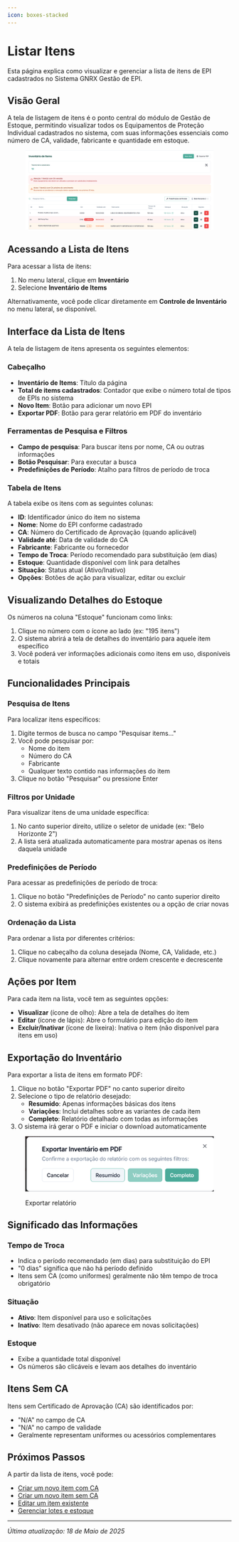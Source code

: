 ```yaml
---
icon: boxes-stacked
---
```


# Listar Itens

Esta página explica como visualizar e gerenciar a lista de itens de EPI cadastrados no Sistema GNRX Gestão de EPI.

## Visão Geral

A tela de listagem de itens é o ponto central do módulo de Gestão de Estoque, permitindo visualizar todos os Equipamentos de Proteção Individual cadastrados no sistema, com suas informações essenciais como número de CA, validade, fabricante e quantidade em estoque.

<figure><img src="../../.gitbook/assets/image (27).png" alt=""><figcaption></figcaption></figure>

## Acessando a Lista de Itens

Para acessar a lista de itens:

1. No menu lateral, clique em **Inventário**
2. Selecione **Inventário de Items**

Alternativamente, você pode clicar diretamente em **Controle de Inventário** no menu lateral, se disponível.

## Interface da Lista de Itens

A tela de listagem de itens apresenta os seguintes elementos:

### Cabeçalho

* **Inventário de Items**: Título da página
* **Total de items cadastrados**: Contador que exibe o número total de tipos de EPIs no sistema
* **Novo Item**: Botão para adicionar um novo EPI
* **Exportar PDF**: Botão para gerar relatório em PDF do inventário

### Ferramentas de Pesquisa e Filtros

* **Campo de pesquisa**: Para buscar itens por nome, CA ou outras informações
* **Botão Pesquisar**: Para executar a busca
* **Predefinições de Período**: Atalho para filtros de período de troca

### Tabela de Itens

A tabela exibe os itens com as seguintes colunas:

* **ID**: Identificador único do item no sistema
* **Nome**: Nome do EPI conforme cadastrado
* **CA**: Número do Certificado de Aprovação (quando aplicável)
* **Validade até**: Data de validade do CA
* **Fabricante**: Fabricante ou fornecedor
* **Tempo de Troca**: Período recomendado para substituição (em dias)
* **Estoque**: Quantidade disponível com link para detalhes
* **Situação**: Status atual (Ativo/Inativo)
* **Opções**: Botões de ação para visualizar, editar ou excluir

## Visualizando Detalhes do Estoque

Os números na coluna "Estoque" funcionam como links:

1. Clique no número com o ícone ao lado (ex: "195 itens")
2. O sistema abrirá a tela de detalhes do inventário para aquele item específico
3. Você poderá ver informações adicionais como itens em uso, disponíveis e totais

## Funcionalidades Principais

### Pesquisa de Itens

Para localizar itens específicos:

1. Digite termos de busca no campo "Pesquisar items..."
2. Você pode pesquisar por:
   * Nome do item
   * Número do CA
   * Fabricante
   * Qualquer texto contido nas informações do item
3. Clique no botão "Pesquisar" ou pressione Enter

### Filtros por Unidade

Para visualizar itens de uma unidade específica:

1. No canto superior direito, utilize o seletor de unidade (ex: "Belo Horizonte 2")
2. A lista será atualizada automaticamente para mostrar apenas os itens daquela unidade

### Predefinições de Período

Para acessar as predefinições de período de troca:

1. Clique no botão "Predefinições de Período" no canto superior direito
2. O sistema exibirá as predefinições existentes ou a opção de criar novas

### Ordenação da Lista

Para ordenar a lista por diferentes critérios:

1. Clique no cabeçalho da coluna desejada (Nome, CA, Validade, etc.)
2. Clique novamente para alternar entre ordem crescente e decrescente

## Ações por Item

Para cada item na lista, você tem as seguintes opções:

* **Visualizar** (ícone de olho): Abre a tela de detalhes do item
* **Editar** (ícone de lápis): Abre o formulário para edição do item
* **Excluir/Inativar** (ícone de lixeira): Inativa o item (não disponível para itens em uso)

## Exportação do Inventário

Para exportar a lista de itens em formato PDF:

1. Clique no botão "Exportar PDF" no canto superior direito
2. Selecione o tipo de relatório desejado:
   * **Resumido**: Apenas informações básicas dos itens
   * **Variações**: Inclui detalhes sobre as variantes de cada item
   * **Completo**: Relatório detalhado com todas as informações
3. O sistema irá gerar o PDF e iniciar o download automaticamente

<figure><img src="../../.gitbook/assets/image (28).png" alt=""><figcaption><p>Exportar relatório</p></figcaption></figure>

## Significado das Informações

### Tempo de Troca

* Indica o período recomendado (em dias) para substituição do EPI
* "0 dias" significa que não há período definido
* Itens sem CA (como uniformes) geralmente não têm tempo de troca obrigatório

### Situação

* **Ativo**: Item disponível para uso e solicitações
* **Inativo**: Item desativado (não aparece em novas solicitações)

### Estoque

* Exibe a quantidade total disponível
* Os números são clicáveis e levam aos detalhes do inventário

## Itens Sem CA

Itens sem Certificado de Aprovação (CA) são identificados por:

* "N/A" no campo de CA
* "N/A" no campo de validade
* Geralmente representam uniformes ou acessórios complementares

## Próximos Passos

A partir da lista de itens, você pode:

* [Criar um novo item com CA](criar-item-com-ca.md)
* [Criar um novo item sem CA](criar-item-sem-ca.md)
* [Editar um item existente](editar-item.md)
* [Gerenciar lotes e estoque](../lotes/)

***

_Última atualização: 18 de Maio de 2025_

